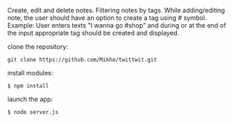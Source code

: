 Create, edit and delete notes.
Filtering notes by tags.
While adding/editing note, the user should have an option to create a tag using # symbol.
Example: User enters texts "I wanna go #shop" and during or at the end of the input appropriate tag should be created and displayed.

clone the repository:

    git clone https://github.com/Mikhe/twittwit.git

install modules:

    $ npm install
    
launch the app:
    
    $ node server.js
